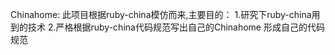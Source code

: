 Chinahome:
此项目根据ruby-china模仿而来,主要目的：
1.研究下ruby-china用到的技术
2.严格根据ruby-china代码规范写出自己的Chinahome
形成自己的代码规范
